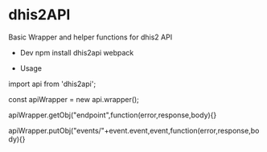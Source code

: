 # dhis2API

Basic Wrapper and helper functions for dhis2 API

 - Dev
npm install dhis2api
webpack

 - Usage
 
 
import api from 'dhis2api';

const apiWrapper = new api.wrapper();


apiWrapper.getObj("endpoint",function(error,response,body){}


apiWrapper.putObj("events/"+event.event,event,function(error,response,body){}
